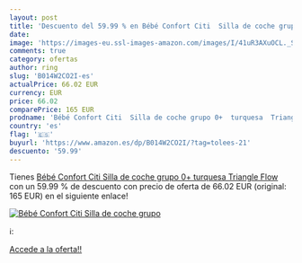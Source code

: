 ```yaml
---
layout: post
title: 'Descuento del 59.99 % en Bébé Confort Citi  Silla de coche grupo '
date: 
image: 'https://images-eu.ssl-images-amazon.com/images/I/41uR3AXuOCL._SL200_.jpg'
comments: true
category: ofertas
author: ring
slug: 'B014W2CO2I-es'
actualPrice: 66.02 EUR
currency: EUR
price: 66.02
comparePrice: 165 EUR
prodname: 'Bébé Confort Citi  Silla de coche grupo 0+  turquesa  Triangle Flow '
country: 'es'
flag: '🇪🇸'
buyurl: 'https://www.amazon.es/dp/B014W2CO2I/?tag=tolees-21'
descuento: '59.99'
---
```


Tienes [Bébé Confort Citi  Silla de coche grupo 0+  turquesa  Triangle Flow ](https://www.amazon.es/dp/B014W2CO2I/?tag=tolees-21) con un 59.99 % de descuento con precio de oferta de 66.02 EUR (original: 165 EUR) en el siguiente enlace!

[![Bébé Confort Citi  Silla de coche grupo ](https://images-eu.ssl-images-amazon.com/images/I/41uR3AXuOCL._SL200_.jpg)](https://www.amazon.es/dp/B014W2CO2I/?tag=tolees-21)

ℹ️:


[Accede a la oferta!!](https://www.amazon.es/dp/B014W2CO2I/?tag=tolees-21)
